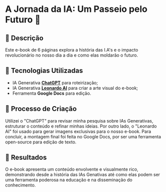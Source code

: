 # A Jornada da IA: Um Passeio pelo Futuro 🌌

## 📒 Descrição
Este e-book de 6 páginas explora a história das I.A's e o impacto revolucionário no nosso dia a dia e como elas moldarão o futuro.

## 🤖 Tecnologias Utilizadas
- IA Generativa **[ChatGPT](https://chat.openai.com)** para roteirização;
- IA Generativa **[Leonardo AI](https://leonardo.ai)** para criar a arte visual do e-book;
- Ferramenta **Google Docs** para edição.

## 🧐 Processo de Criação
Utilizei o "ChatGPT" para revisar minha pesquisa sobre IAs Generativas, estruturar o conteúdo e refinar minhas ideias. Por outro lado, o "Leonardo AI" foi usado para gerar imagens exclusivas para o nosso e-book. Para concluir, a montagem final foi feita no Google Docs, por ser uma ferramenta open-source para edição de texto.

## 🚀 Resultados
O e-book apresenta um conteúdo envolvente e visualmente rico, demonstrando desde a história das IAs Genativas até como elas podem ser uma ferramenta poderosa na educação e na disseminação do conhecimento.
